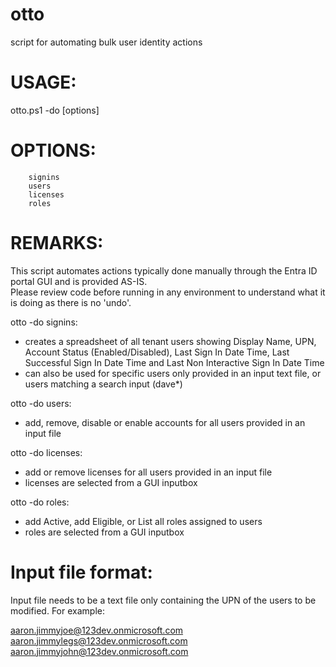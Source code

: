 # otto
script for automating bulk user identity actions

# USAGE:
otto.ps1 -do [options]

# OPTIONS:
        signins
        users
        licenses
        roles

# REMARKS:

This script automates actions typically done manually through the Entra ID portal GUI and is provided AS-IS.  
Please review code before running in any environment to understand what it is doing as there is no 'undo'.

otto -do signins:
- creates a spreadsheet of all tenant users showing Display Name, UPN, Account Status (Enabled/Disabled), Last Sign In Date Time, Last Successful Sign In Date Time and Last Non Interactive Sign In Date Time
- can also be used for specific users only provided in an input text file, or users matching a search input (dave*)

otto -do users:
- add, remove, disable or enable accounts for all users provided in an input file

otto -do licenses:
- add or remove licenses for all users provided in an input file
- licenses are selected from a GUI inputbox

otto -do roles:
- add Active, add Eligible, or List all roles assigned to users
- roles are selected from a GUI inputbox

# Input file format:

Input file needs to be a text file only containing the UPN of the users to be modified.  For example:

aaron.jimmyjoe@123dev.onmicrosoft.com
aaron.jimmylegs@123dev.onmicrosoft.com
aaron.jimmyjohn@123dev.onmicrosoft.com
